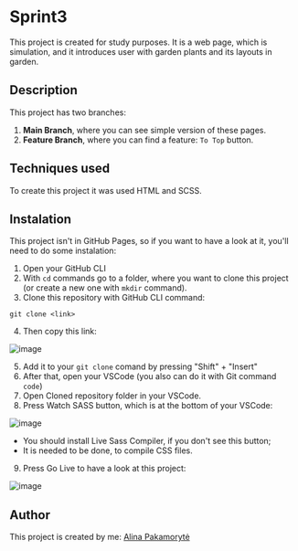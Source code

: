 # Sprint3
This project is created for study purposes. It is a web page, which is simulation, and it introduces user with garden plants and its layouts in garden.

## Description
This project has two branches:
1. **Main Branch**, where you can see simple version of these pages.
2. **Feature Branch**, where you can find a feature: ```To Top``` button.

## Techniques used
To create this project it was used HTML and SCSS.

## Instalation
This project isn't in GitHub Pages, so if you want to have a look at it, you'll need to do some instalation:
1. Open your GitHub CLI
2. With ```cd``` commands go to a folder, where you want to clone this project (or create a new one with ```mkdir``` command).
3. Clone this repository with GitHub CLI command:

``` git clone <link> ```

4. Then copy this link:


![image](https://user-images.githubusercontent.com/99712422/161384657-d0af20dc-f76f-497f-9038-0ddd0d9174ce.png)


5. Add it to your ``` git clone ``` comand by pressing "Shift" + "Insert"
6. After that, open your VSCode (you also can do it with Git command ```code```)
7. Open Cloned repository folder in your VSCode.
8. Press Watch SASS button, which is at the bottom of your VSCode:


![image](https://user-images.githubusercontent.com/99712422/161115893-e841d7c6-5397-455f-96c1-2e36ddae854c.png)


   * You should install Live Sass Compiler, if you don't see this button;
   * It is needed to be done, to compile CSS files.
9. Press Go Live to have a look at this project:


![image](https://user-images.githubusercontent.com/99712422/161116608-be3e5858-189a-4f05-8cae-5f4904aceca9.png)


## Author
This project is created by me: [Alina Pakamorytė](https://www.linkedin.com/in/alina-pakamoryt%C4%97-73a66377/)

